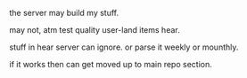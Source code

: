 the server may build my stuff.

may not, atm test quality user-land items hear. 

stuff in hear server can ignore. or parse it weekly or mounthly. 

if it works then can get moved up to main repo section. 
